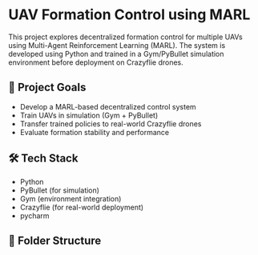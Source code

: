 # UAV Formation Control using MARL

This project explores decentralized formation control for multiple UAVs using Multi-Agent Reinforcement Learning (MARL). The system is developed using Python and trained in a Gym/PyBullet simulation environment before deployment on Crazyflie drones.

## 🚀 Project Goals

- Develop a MARL-based decentralized control system
- Train UAVs in simulation (Gym + PyBullet)
- Transfer trained policies to real-world Crazyflie drones
- Evaluate formation stability and performance

## 🛠️ Tech Stack

- Python
- PyBullet (for simulation)
- Gym (environment integration)
- Crazyflie (for real-world deployment)
- pycharm

## 📁 Folder Structure

<content>
